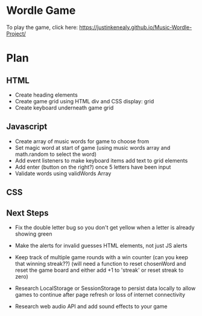 # Wordle Game

To play the game, click here:  https://justinkenealy.github.io/Music-Wordle-Project/ 

# Plan

## HTML
- Create heading elements
- Create game grid using HTML div and CSS display: grid
- Create keyboard underneath game grid

## Javascript
- Create array of music words for game to choose from
- Set magic word at start of game (using music words array and math.random to select the word)
- Add event listeners to make keyboard items add text to grid elements
- Add enter (button on the right?) once 5 letters have been input
- Validate words using validWords Array


## CSS


## Next Steps
- Fix the double letter bug so you don't get yellow when a letter is already showing green

- Make the alerts for invalid guesses HTML elements, not just JS alerts

- Keep track of multiple game rounds with a win counter (can you keep that winning streak??) (will need a function to reset chosenWord and reset the game board and either add +1 to 'streak' or reset streak to zero)

- Research LocalStorage or SessionStorage to persist data locally to allow games to continue after page refresh or loss of internet connectivity

- Research web audio API and add sound effects to your game


